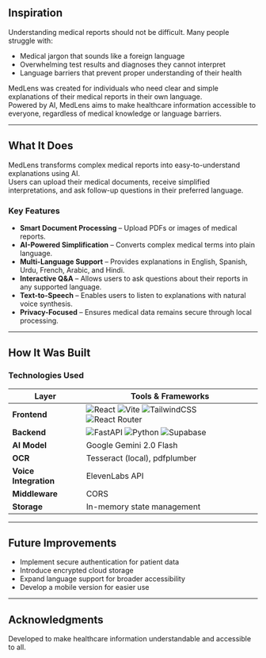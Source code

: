 
## Inspiration
Understanding medical reports should not be difficult. Many people struggle with:
- Medical jargon that sounds like a foreign language  
- Overwhelming test results and diagnoses they cannot interpret  
- Language barriers that prevent proper understanding of their health  

MedLens was created for individuals who need clear and simple explanations of their medical reports in their own language.  
Powered by AI, MedLens aims to make healthcare information accessible to everyone, regardless of medical knowledge or language barriers.

---

## What It Does
MedLens transforms complex medical reports into easy-to-understand explanations using AI.  
Users can upload their medical documents, receive simplified interpretations, and ask follow-up questions in their preferred language.

### Key Features
- **Smart Document Processing** – Upload PDFs or images of medical reports.  
- **AI-Powered Simplification** – Converts complex medical terms into plain language.  
- **Multi-Language Support** – Provides explanations in English, Spanish, Urdu, French, Arabic, and Hindi.  
- **Interactive Q&A** – Allows users to ask questions about their reports in any supported language.  
- **Text-to-Speech** – Enables users to listen to explanations with natural voice synthesis.  
- **Privacy-Focused** – Ensures medical data remains secure through local processing.

---

## How It Was Built

### Technologies Used
| Layer | Tools & Frameworks |
|-------|--------------------|
| **Frontend** | ![React](https://img.shields.io/badge/React-20232A?logo=react&logoColor=61DAFB) ![Vite](https://img.shields.io/badge/Vite-646CFF?logo=vite&logoColor=white) ![TailwindCSS](https://img.shields.io/badge/TailwindCSS-06B6D4?logo=tailwindcss&logoColor=white) ![React Router](https://img.shields.io/badge/React_Router-CA4245?logo=react-router&logoColor=white) |
| **Backend** | ![FastAPI](https://img.shields.io/badge/FastAPI-009688?logo=fastapi&logoColor=white) ![Python](https://img.shields.io/badge/Python-3776AB?logo=python&logoColor=white) ![Supabase](https://img.shields.io/badge/Supabase-3ECF8E?logo=supabase&logoColor=white) |
| **AI Model** | Google Gemini 2.0 Flash |
| **OCR** | Tesseract (local), pdfplumber |
| **Voice Integration** | ElevenLabs API |
| **Middleware** | CORS |
| **Storage** | In-memory state management |

---

## Future Improvements
- Implement secure authentication for patient data  
- Introduce encrypted cloud storage  
- Expand language support for broader accessibility  
- Develop a mobile version for easier use  

---

## Acknowledgments
Developed to make healthcare information understandable and accessible to all.
